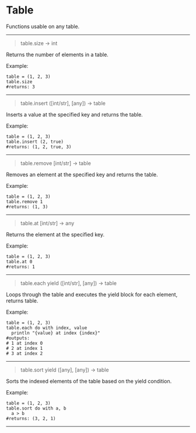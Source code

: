 # Table
Functions usable on any table.
___
> table.size -> int

Returns the number of elements in a table.

Example:
```oca
table = (1, 2, 3)
table.size
#returns: 3
```
___
> table.insert ([int/str], [any]) -> table

Inserts a value at the specified key and returns the table.

Example:
```oca
table = (1, 2, 3)
table.insert (2, true)
#returns: (1, 2, true, 3)
```
___
> table.remove [int/str] -> table

Removes an element at the specified key and returns the table.

Example:
```oca
table = (1, 2, 3)
table.remove 1
#returns: (1, 3)
```
___
> table.at [int/str] -> any

Returns the element at the specified key.

Example:
```oca
table = (1, 2, 3)
table.at 0
#returns: 1
```
___
> table.each yield ([int/str], [any]) -> table

Loops through the table and executes the yield block for each element, returns table.

Example:
```oca
table = (1, 2, 3)
table.each do with index, value
  println "{value} at index {index}"
#outputs:
# 1 at index 0
# 2 at index 1
# 3 at index 2
```
___
> table.sort yield ([any], [any]) -> table

Sorts the indexed elements of the table based on the yield condition.

Example:
```oca
table = (1, 2, 3)
table.sort do with a, b
  a > b
#returns: (3, 2, 1)
```
___
